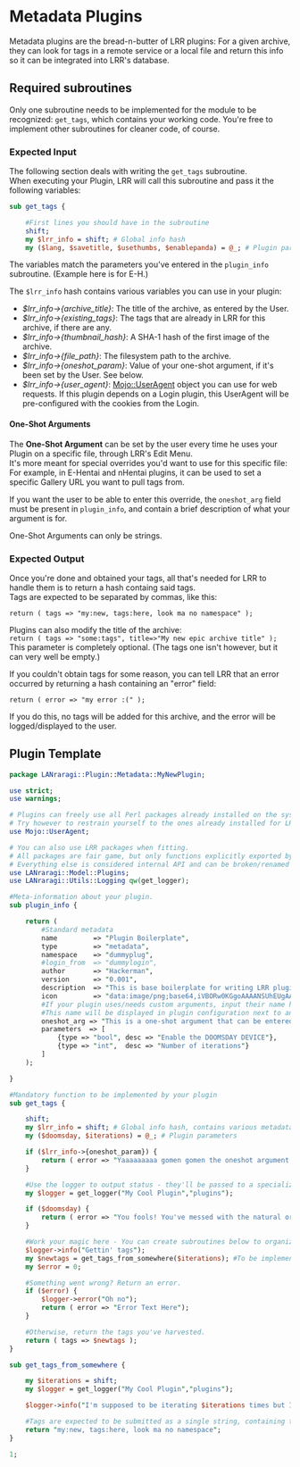 # Metadata Plugins

Metadata plugins are the bread-n-butter of LRR plugins: For a given archive, they can look for tags in a remote service or a local file and return this info so it can be integrated into LRR's database.

## Required subroutines

Only one subroutine needs to be implemented for the module to be recognized: `get_tags`, which contains your working code. You're free to implement other subroutines for cleaner code, of course.

### Expected Input

The following section deals with writing the `get_tags` subroutine.  
When executing your Plugin, LRR will call this subroutine and pass it the following variables:

```perl
sub get_tags {

    #First lines you should have in the subroutine
    shift;
    my $lrr_info = shift; # Global info hash
    my ($lang, $savetitle, $usethumbs, $enablepanda) = @_; # Plugin parameters
```

The variables match the parameters you've entered in the `plugin_info` subroutine. \(Example here is for E-H.\)

The `$lrr_info` hash contains various variables you can use in your plugin:

* _$lrr\_info->{archive\_title}_: The title of the archive, as entered by the User. 
* _$lrr\_info->{existing\_tags}_: The tags that are already in LRR for this archive, if there are any.
* _$lrr\_info->{thumbnail\_hash}_: A SHA-1 hash of the first image of the archive.
* _$lrr\_info->{file\_path}_: The filesystem path to the archive.
* _$lrr\_info->{oneshot\_param}_: Value of your one-shot argument, if it's been set by the User. See below.
* _$lrr\_info->{user\_agent}_: [Mojo::UserAgent](https://mojolicious.org/perldoc/Mojo/UserAgent) object you can use for web requests. If this plugin depends on a Login plugin, this UserAgent will be pre-configured with the cookies from the Login.

#### One-Shot Arguments

The **One-Shot Argument** can be set by the user every time he uses your Plugin on a specific file, through LRR's Edit Menu.  
It's more meant for special overrides you'd want to use for this specific file:  
For example, in E-Hentai and nHentai plugins, it can be used to set a specific Gallery URL you want to pull tags from.

If you want the user to be able to enter this override, the `oneshot_arg` field must be present in `plugin_info`, and contain a brief description of what your argument is for.

One-Shot Arguments can only be strings.

### Expected Output

Once you're done and obtained your tags, all that's needed for LRR to handle them is to return a hash containg said tags.  
Tags are expected to be separated by commas, like this:

`return ( tags => "my:new, tags:here, look ma no namespace" );`

Plugins can also modify the title of the archive:  
`return ( tags => "some:tags", title=>"My new epic archive title" );`  
This parameter is completely optional. \(The tags one isn't however, but it can very well be empty.\)

If you couldn't obtain tags for some reason, you can tell LRR that an error occurred by returning a hash containing an "error" field:

`return ( error => "my error :(" );`

If you do this, no tags will be added for this archive, and the error will be logged/displayed to the user.

## Plugin Template

```perl
package LANraragi::Plugin::Metadata::MyNewPlugin;

use strict;
use warnings;

# Plugins can freely use all Perl packages already installed on the system 
# Try however to restrain yourself to the ones already installed for LRR (see tools/cpanfile) to avoid extra installations by the end-user.
use Mojo::UserAgent;

# You can also use LRR packages when fitting.
# All packages are fair game, but only functions explicitly exported by the Utils packages are supported between versions.
# Everything else is considered internal API and can be broken/renamed between versions.
use LANraragi::Model::Plugins;
use LANraragi::Utils::Logging qw(get_logger);

#Meta-information about your plugin.
sub plugin_info {

    return (
        #Standard metadata
        name         => "Plugin Boilerplate",
        type         => "metadata",
        namespace    => "dummyplug",
        #login_from  => "dummylogin",
        author       => "Hackerman",
        version      => "0.001",
        description  => "This is base boilerplate for writing LRR plugins.",
        icon         => "data:image/png;base64,iVBORw0KGgoAAAANSUhEUgAAABQAAAAUCAYAAACNiR0NAAAABmJLR0QAAAAAAAD5Q7t/AAAACXBI\nWXMAAAsTAAALEwEAmpwYAAAAB3RJTUUH4wYDFCYzptBwXAAAAB1pVFh0Q29tbWVudAAAAAAAQ3Jl\nYXRlZCB3aXRoIEdJTVBkLmUHAAAAjUlEQVQ4y82UwQ7AIAhDqeH/f7k7kRgmiozDPKppyisAkpTG\nM6T5vAQBCIAeQQBCUkiWRTV68KJZ1FuG5vY/oazYGdcWh7diy1Bml5We1yiMW4dmQr+W65mPjFjU\n5PMg2P9jKKvUdxWMU8neqYUW4cBpffnxi8TsXk/Qs8GkGGaWhmes1ZmNmr8kuMPwAJzzZSoHwxbF\nAAAAAElFTkSuQmCC",
        #If your plugin uses/needs custom arguments, input their name here. 
        #This name will be displayed in plugin configuration next to an input box for global arguments, and in archive edition for one-shot arguments.
        oneshot_arg => "This is a one-shot argument that can be entered by the user when executing this plugin on a file",
        parameters  => [
            {type => "bool", desc => "Enable the DOOMSDAY DEVICE"},
            {type => "int",  desc => "Number of iterations"}
        ]
    );

}

#Mandatory function to be implemented by your plugin
sub get_tags {

    shift;
    my $lrr_info = shift; # Global info hash, contains various metadata provided by LRR
    my ($doomsday, $iterations) = @_; # Plugin parameters

    if ($lrr_info->{oneshot_param}) {
        return ( error => "Yaaaaaaaaa gomen gomen the oneshot argument isn't implemented -- You entered ".$lrr_info->{oneshot_param}.", right ?");
    }

    #Use the logger to output status - they'll be passed to a specialized logfile and written to STDOUT.
    my $logger = get_logger("My Cool Plugin","plugins");

    if ($doomsday) {
        return ( error => "You fools! You've messed with the natural order!");
    }

    #Work your magic here - You can create subroutines below to organize the code better
    $logger->info("Gettin' tags");
    my $newtags = get_tags_from_somewhere($iterations); #To be implemented
    my $error = 0;

    #Something went wrong? Return an error.
    if ($error) {
        $logger->error("Oh no");
        return ( error => "Error Text Here");
    }

    #Otherwise, return the tags you've harvested.
    return ( tags => $newtags );
}

sub get_tags_from_somewhere {

    my $iterations = shift;
    my $logger = get_logger("My Cool Plugin","plugins");

    $logger->info("I'm supposed to be iterating $iterations times but I don't give a damn my man");

    #Tags are expected to be submitted as a single string, containing tags split up by commas. Namespaces are optional.
    return "my:new, tags:here, look ma no namespace"; 
}

1;
```

